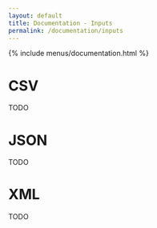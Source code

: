 ```yaml
---
layout: default
title: Documentation - Inputs
permalink: /documentation/inputs
---
```


{% include menus/documentation.html %}

# CSV

TODO

# JSON

TODO

# XML

TODO
